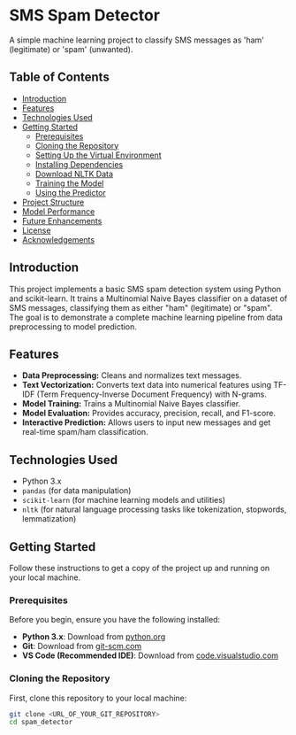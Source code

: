 # SMS Spam Detector

A simple machine learning project to classify SMS messages as 'ham' (legitimate) or 'spam' (unwanted).

## Table of Contents

- [Introduction](#introduction)
- [Features](#features)
- [Technologies Used](#technologies-used)
- [Getting Started](#getting-started)
  - [Prerequisites](#prerequisites)
  - [Cloning the Repository](#cloning-the-repository)
  - [Setting Up the Virtual Environment](#setting-up-the-virtual-environment)
  - [Installing Dependencies](#installing-dependencies)
  - [Download NLTK Data](#download-nltk-data)
  - [Training the Model](#training-the-model)
  - [Using the Predictor](#using-the-predictor)
- [Project Structure](#project-structure)
- [Model Performance](#model-performance)
- [Future Enhancements](#future-enhancements)
- [License](#license)
- [Acknowledgements](#acknowledgements)

## Introduction

This project implements a basic SMS spam detection system using Python and scikit-learn. It trains a Multinomial Naive Bayes classifier on a dataset of SMS messages, classifying them as either "ham" (legitimate) or "spam". The goal is to demonstrate a complete machine learning pipeline from data preprocessing to model prediction.

## Features

-   **Data Preprocessing:** Cleans and normalizes text messages.
-   **Text Vectorization:** Converts text data into numerical features using TF-IDF (Term Frequency-Inverse Document Frequency) with N-grams.
-   **Model Training:** Trains a Multinomial Naive Bayes classifier.
-   **Model Evaluation:** Provides accuracy, precision, recall, and F1-score.
-   **Interactive Prediction:** Allows users to input new messages and get real-time spam/ham classification.

## Technologies Used

-   Python 3.x
-   `pandas` (for data manipulation)
-   `scikit-learn` (for machine learning models and utilities)
-   `nltk` (for natural language processing tasks like tokenization, stopwords, lemmatization)

## Getting Started

Follow these instructions to get a copy of the project up and running on your local machine.

### Prerequisites

Before you begin, ensure you have the following installed:
-   **Python 3.x**: Download from [python.org](https://www.python.org/downloads/)
-   **Git**: Download from [git-scm.com](https://git-scm.com/downloads)
-   **VS Code (Recommended IDE)**: Download from [code.visualstudio.com](https://code.visualstudio.com/)

### Cloning the Repository

First, clone this repository to your local machine:

```bash
git clone <URL_OF_YOUR_GIT_REPOSITORY>
cd spam_detector
